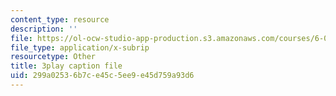 ```yaml
---
content_type: resource
description: ''
file: https://ol-ocw-studio-app-production.s3.amazonaws.com/courses/6-004-computation-structures-spring-2017/299a02536b7ce45c5ee9e45d759a93d6_63QXdU9pliI.srt
file_type: application/x-subrip
resourcetype: Other
title: 3play caption file
uid: 299a0253-6b7c-e45c-5ee9-e45d759a93d6
---
```

